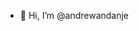 - 👋 Hi, I’m @andrewandanje

<!---
andrewandanje/andrewandanje is a ✨ special ✨ repository because its `README.md` (this file) appears on your GitHub profile.
You can click the Preview link to take a look at your changes.
--->

